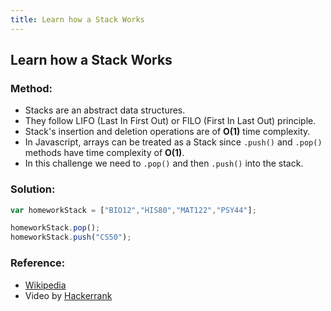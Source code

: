 ```yaml
---
title: Learn how a Stack Works
---
```

## Learn how a Stack Works

### Method:
- Stacks are an abstract data structures.
- They follow LIFO (Last In First Out) or FILO (First In Last Out) principle.
- Stack's insertion and deletion operations are of **O(1)** time complexity.
- In Javascript, arrays can be treated as a Stack since `.push()` and `.pop()` methods have time complexity of **O(1)**.
- In this challenge we need to `.pop()` and then `.push()` into the stack.

### Solution:
```js
var homeworkStack = ["BIO12","HIS80","MAT122","PSY44"];

homeworkStack.pop();
homeworkStack.push("CS50");
```
### Reference:

- [Wikipedia](https://en.wikipedia.org/wiki/Stack_(abstract_data_type))
- Video by [Hackerrank](https://www.youtube.com/watch?v=wjI1WNcIntg)
